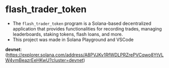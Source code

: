 # flash_trader_token

- The `flash_trader_token` program is a Solana-based decentralized application that provides functionalities for recording trades, managing leaderboards, staking tokens, flash loans, and more.
- This project was made in Solana Playground and VSCode

 **devnet**:(https://explorer.solana.com/address/A8PVJKv1RfWDLPRZrePVCqwo8YtVLW4vmBeazrEeHKwU?cluster=devnet)
